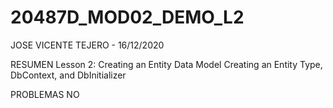 # 20487D_MOD02_DEMO_L2

JOSE VICENTE TEJERO - 16/12/2020

RESUMEN
Lesson 2: Creating an Entity Data Model
Creating an Entity Type, DbContext, and DbInitializer



PROBLEMAS
NO

